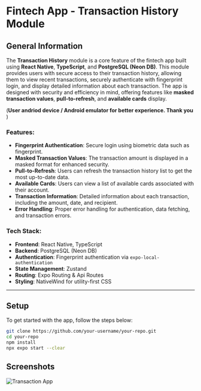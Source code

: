 # Fintech App - Transaction History Module

## General Information

The **Transaction History** module is a core feature of the fintech app built using **React Native**, **TypeScript**, and **PostgreSQL (Neon DB)**. This module provides users with secure access to their transaction history, allowing them to view recent transactions, securely authenticate with fingerprint login, and display detailed information about each transaction. The app is designed with security and efficiency in mind, offering features like **masked transaction values**, **pull-to-refresh**, and **available cards** display. 

(**User andriod device / Android emulator for better experience. Thank you** )

### Features:
- **Fingerprint Authentication**: Secure login using biometric data such as fingerprint.
- **Masked Transaction Values**: The transaction amount is displayed in a masked format for enhanced security.
- **Pull-to-Refresh**: Users can refresh the transaction history list to get the most up-to-date data.
- **Available Cards**: Users can view a list of available cards associated with their account.
- **Transaction Information**: Detailed information about each transaction, including the amount, date, and recipient.
- **Error Handling**: Proper error handling for authentication, data fetching, and transaction errors.

### Tech Stack:
- **Frontend**: React Native, TypeScript
- **Backend**: PostgreSQL (Neon DB)
- **Authentication**: Fingerprint authentication via `expo-local-authentication`
- **State Management**: Zustand
- **Routing**: Expo Routing & Api Routes
- **Styling**: NativeWind for utility-first CSS

---

## Setup

To get started with the app, follow the steps below:

```bash
git clone https://github.com/your-username/your-repo.git
cd your-repo
npm install
npx expo start --clear
```

## Screenshots
![Transaction App](https://github.com/user-attachments/assets/d70c1a46-6d30-447b-a277-774ea23125ca)
